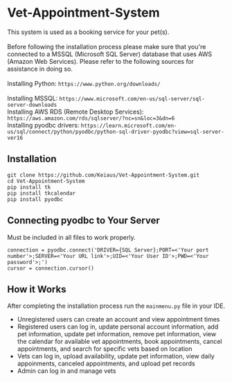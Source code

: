 # Vet-Appointment-System
This system is used as a booking service for your pet(s).<br><br>
Before following the installation process please make sure that you're connected to a MSSQL (Microsoft SQL Server) database that uses AWS (Amazon Web Services). Please refer to the following sources for assistance in doing so.<br><br> Installing Python: `https://www.python.org/downloads/` <br><br> Installing MSSQL: `https://www.microsoft.com/en-us/sql-server/sql-server-downloads` <br> Installing AWS RDS (Remote Desktop Services): `https://aws.amazon.com/rds/sqlserver/?nc=sn&loc=3&dn=6` <br> Installing pyodbc drivers: `https://learn.microsoft.com/en-us/sql/connect/python/pyodbc/python-sql-driver-pyodbc?view=sql-server-ver16`

Installation
---
```
git clone https://github.com/Keiaus/Vet-Appointment-System.git
cd Vet-Appointment-System
pip install tk
pip install tkcalendar
pip install pyodbc
```

Connecting pyodbc to Your Server
---
Must be included in all files to work properly.

```
connection = pyodbc.connect('DRIVER={SQL Server};PORT=<'Your port number'>;SERVER=<'Your URL link'>;UID=<'Your User ID'>;PWD=<'Your password'>;')
cursor = connection.cursor()
```

How it Works
--- 
After completing the installation process run the `mainmenu.py` file in your IDE.

- Unregistered users can create an account and view appointment times 
- Registered users can log in, update personal account information, add pet information, update pet information, remove pet information, view the calendar for available vet appointments, book appointments, cancel appointments, and search for specific vets based on location
- Vets can log in, upload availability, update pet information, view daily appoinments, canceled appointments, and upload pet records
- Admin can log in and manage vets